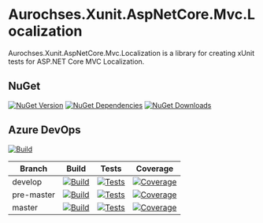 # Aurochses.Xunit.AspNetCore.Mvc.Localization

Aurochses.Xunit.AspNetCore.Mvc.Localization is a library for creating xUnit tests for ASP.NET Core MVC Localization.

## NuGet
[![NuGet Version](https://img.shields.io/nuget/v/Aurochses.Xunit.AspNetCore.Mvc.Localization.svg?style=flat-square)](https://www.nuget.org/packages/Aurochses.Xunit.AspNetCore.Mvc.Localization)
[![NuGet Dependencies](https://img.shields.io/librariesio/release/nuget/Aurochses.Xunit.AspNetCore.Mvc.Localization.svg?style=flat-square)](https://libraries.io/nuget/Aurochses.Xunit.AspNetCore.Mvc.Localization)
[![NuGet Downloads](https://img.shields.io/nuget/dt/Aurochses.Xunit.AspNetCore.Mvc.Localization.svg?style=flat-square)](https://www.nuget.org/packages/Aurochses.Xunit.AspNetCore.Mvc.Localization)

## Azure DevOps

[![Build](https://img.shields.io/azure-devops/release/Aurochses/61cd8e26-670f-4d15-9b53-5e73a476a30f/7/7.svg?style=flat-square)](https://Aurochses.visualstudio.com/Aurochses.GitHub/_release?definitionId=7)

Branch     | Build | Tests | Coverage
-----------|-------|-------|----------
develop | [![Build](https://img.shields.io/azure-devops/build/Aurochses/Aurochses.GitHub/386/develop.svg?style=flat-square)](https://Aurochses.visualstudio.com/Aurochses.GitHub/_build/latest?definitionId=386&branchName=develop) | [![Tests](https://img.shields.io/azure-devops/tests/Aurochses/Aurochses.GitHub/386/develop.svg?style=flat-square)](https://Aurochses.visualstudio.com/Aurochses.GitHub/_build/latest?definitionId=386&branchName=develop) | [![Coverage](https://img.shields.io/azure-devops/coverage/Aurochses/Aurochses.GitHub/386/develop.svg?style=flat-square)](https://Aurochses.visualstudio.com/Aurochses.GitHub/_build/latest?definitionId=386&branchName=develop)
pre-master | [![Build](https://img.shields.io/azure-devops/build/Aurochses/Aurochses.GitHub/386/pre-master.svg?style=flat-square)](https://Aurochses.visualstudio.com/Aurochses.GitHub/_build/latest?definitionId=386&branchName=pre-master) | [![Tests](https://img.shields.io/azure-devops/tests/Aurochses/Aurochses.GitHub/386/pre-master.svg?style=flat-square)](https://Aurochses.visualstudio.com/Aurochses.GitHub/_build/latest?definitionId=386&branchName=pre-master) | [![Coverage](https://img.shields.io/azure-devops/coverage/Aurochses/Aurochses.GitHub/386/pre-master.svg?style=flat-square)](https://Aurochses.visualstudio.com/Aurochses.GitHub/_build/latest?definitionId=386&branchName=pre-master)
master | [![Build](https://img.shields.io/azure-devops/build/Aurochses/Aurochses.GitHub/386/master.svg?style=flat-square)](https://Aurochses.visualstudio.com/Aurochses.GitHub/_build/latest?definitionId=386&branchName=master) | [![Tests](https://img.shields.io/azure-devops/tests/Aurochses/Aurochses.GitHub/386/master.svg?style=flat-square)](https://Aurochses.visualstudio.com/Aurochses.GitHub/_build/latest?definitionId=386&branchName=master) | [![Coverage](https://img.shields.io/azure-devops/coverage/Aurochses/Aurochses.GitHub/386/master.svg?style=flat-square)](https://Aurochses.visualstudio.com/Aurochses.GitHub/_build/latest?definitionId=386&branchName=master)

